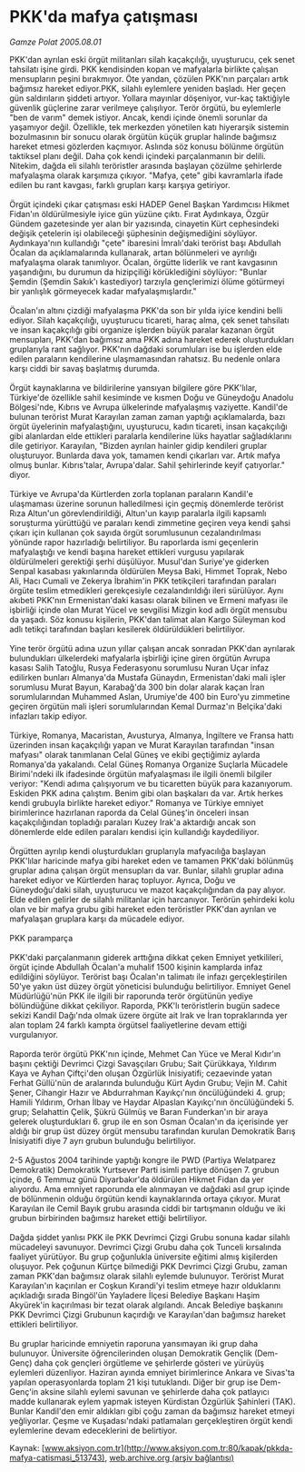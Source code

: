 # PKK'da mafya çatışması

*Gamze Polat 2005.08.01*

<div class="pNewsDetailMainContent ctx_content" itemprop="articleBody">
 PKK'dan ayrılan eski örgüt militanları silah kaçakçılığı, uyuşturucu, çek senet tahsilatı işine girdi. PKK kendisinden kopan ve mafyalarla birlikte çalışan mensupların peşini bırakmıyor. Öte yandan, çözülen PKK'nın parçaları artık bağımsız hareket ediyor.PKK, silahlı eylemlere yeniden başladı. Her geçen gün saldırıların şiddeti artıyor. Yollara mayınlar döşeniyor, vur-kaç taktiğiyle güvenlik güçlerine zarar verilmeye çalışılıyor. Terör örgütü, bu eylemlerle "ben de varım" demek istiyor. Ancak, kendi içinde önemli sorunlar da yaşamıyor değil. Özellikle, tek merkezden yönetilen katı hiyerarşik sistemin bozulmasının bir sonucu olarak örgütün küçük gruplar halinde bağımsız hareket etmesi gözlerden kaçmıyor. Aslında söz konusu bölünme örgütün taktiksel planı değil. Daha çok kendi içindeki parçalanmanın bir delili. Nitekim, dağda eli silahlı teröristler arasında başlayan çözülme şehirlerde mafyalaşma olarak karşımıza çıkıyor. "Mafya, çete" gibi kavramlarla ifade edilen bu rant kavgası, farklı grupları karşı karşıya getiriyor.
 <br/>
 <br/>
 Örgüt içindeki çıkar çatışması eski HADEP Genel Başkan Yardımcısı Hikmet Fidan'ın öldürülmesiyle iyice gün yüzüne çıktı. Fırat Aydınkaya, Özgür Gündem gazetesinde yer alan bir yazısında, cinayetin Kürt cephesindeki değişik çetelerin işi olabileceği şüphesinin değişmediğini söylüyor. Aydınkaya'nın kullandığı "çete" ibaresini İmralı'daki terörist başı Abdullah Öcalan da açıklamalarında kullanarak, artan bölünmeleri ve ayrılığı mafyalaşma olarak tanımlıyor. Öcalan, örgütte liderlik ve rant kavgasının yaşandığını, bu durumun da hizipçiliği körüklediğini söylüyor: "Bunlar Şemdin (Şemdin Sakık'ı kastediyor) tarzıyla gençlerimizi ölüme götürmeyi bir yanlışlık görmeyecek kadar mafyalaşmışlardır."
 <br/>
 <br/>
 Öcalan'ın altını çizdiği mafyalaşma PKK'da son bir yılda iyice kendini belli ediyor. Silah kaçakçılığı, uyuşturucu ticareti, haraç alma, çek senet tahsilatı ve insan kaçakçılığı gibi organize işlerden büyük paralar kazanan örgüt mensupları, PKK'dan bağımsız ama PKK adına hareket ederek oluşturdukları gruplarıyla rant sağlıyor. PKK'nın dağdaki sorumluları ise bu işlerden elde edilen paraların kendilerine ulaşmamasından rahatsız. Bu nedenle onlara karşı ciddi bir savaş başlatmış durumda.
 <br/>
 <br/>
 Örgüt kaynaklarına ve bildirilerine yansıyan bilgilere göre PKK'lılar, Türkiye'de özellikle sahil kesiminde ve kısmen Doğu ve Güneydoğu Anadolu Bölgesi'nde, Kıbrıs ve Avrupa ülkelerinde mafyalaşmış vaziyette. Kandil'de bulunan terörist Murat Karayılan zaman zaman yaptığı açıklamalarda, bazı örgüt üyelerinin mafyalaştığını, uyuşturucu, kadın ticareti, insan kaçakçılığı gibi alanlardan elde ettikleri paralarla kendilerine lüks hayatlar sağladıklarını dile getiriyor. Karayılan, "Bizden ayrılan hainler gidip kendileri gruplar oluşturuyor. Bunlarda dava yok, tamamen kendi çıkarları var. Artık mafya olmuş bunlar. Kıbrıs'talar, Avrupa'dalar. Sahil şehirlerinde keyif çatıyorlar." diyor.
 <br/>
 <br/>
 Türkiye ve Avrupa'da Kürtlerden zorla toplanan paraların Kandil'e ulaşmaması üzerine sorunun halledilmesi için geçmiş dönemlerde terörist Rıza Altun'un görevlendirildiği, Altun'un kayıp paralarla ilgili kapsamlı soruşturma yürüttüğü ve paraları kendi zimmetine geçiren veya kendi şahsi çıkarı için kullanan çok sayıda örgüt sorumlusunun cezalandırılması yönünde rapor hazırladığı belirtiliyor. Bu raporlarda ismi geçenlerin mafyalaştığı ve kendi başına hareket ettikleri vurgusu yapılarak öldürülmeleri gerektiği şerhi düşülüyor. Musul'dan Suriye'ye giderken Senpal kasabası yakınlarında öldürülen Meysa Baki, Himmet Toprak, Nebo Ali, Hacı Cumali ve Zekerya İbrahim'in PKK tetikçileri tarafından paraları örgüte teslim etmedikleri gerekçesiyle cezalandırıldığı ileri sürülüyor. Aynı akıbeti PKK'nın Ermenistan'daki kasası olarak bilinen ve Ermeni mafyası ile işbirliği içinde olan Murat Yücel ve sevgilisi Mizgin kod adlı örgüt mensubu da yaşadı. Söz konusu kişilerin, PKK'dan talimat alan Kargo Süleyman kod adlı tetikçi tarafından başları kesilerek öldürüldükleri belirtiliyor.
 <br/>
 <br/>
 Yine terör örgütü adına uzun yıllar çalışan ancak sonradan PKK'dan ayrılarak bulundukları ülkelerdeki mafyalarla işbirliği içine giren örgütün Avrupa kasası Salih Tatoğlu, Rusya Federasyonu sorumlusu Nuran Uçar infaz edilirken bunları Almanya'da Mustafa Günaydın, Ermenistan'daki mali işler sorumlusu Murat Bayun, Karabağ'da 300 bin dolar alarak kaçan İran sorumlularından Muhammed Aslan, Urumiye'de 400 bin Euro'yu zimmetine geçiren örgütün mali işleri sorumlularından Kemal Durmaz'ın Belçika'daki infazları takip ediyor.
 <br/>
 <br/>
 Türkiye, Romanya, Macaristan, Avusturya, Almanya, İngiltere ve Fransa hattı üzerinden insan kaçakçılığı yapan ve Murat Karayılan tarafından "insan mafyası" olarak tanımlanan Celal Güneş ve ekibi geçtiğimiz aylarda Romanya'da yakalandı. Celal Güneş Romanya Organize Suçlarla Mücadele Birimi'ndeki ilk ifadesinde örgütün mafyalaşması ile ilgili önemli bilgiler veriyor: "Kendi adıma çalışıyorum ve bu ticaretten büyük para kazanıyorum. Eskiden PKK adına çalıştım. Benim gibi olan başkaları da var. Artık herkes kendi grubuyla birlikte hareket ediyor." Romanya ve Türkiye emniyet birimlerince hazırlanan raporda da Celal Güneş'in önceleri insan kaçakçılığından topladığı paraları Kuzey Irak'a aktardığı ancak son dönemlerde elde edilen paraları kendisi için kullandığı kaydediliyor.
 <br/>
 <br/>
 Örgütten ayrılıp kendi oluşturdukları gruplarıyla mafyacılığa başlayan PKK'lılar haricinde mafya gibi hareket eden ve tamamen PKK'daki bölünmüş gruplar adına çalışan örgüt mensupları da var. Bunlar, silahlı gruplar adına hareket ediyor ve Kürtlerden haraç topluyor. Ayrıca, Doğu ve Güneydoğu'daki silah, uyuşturucu ve mazot kaçakçılığından da pay alıyor. Elde edilen gelirler de silahlı militanlar için harcanıyor. Terörün şehirdeki kolu olan ve bir mafya grubu gibi hareket eden teröristler PKK'dan ayrılan ve mafyalaşan gruplara karşı da mücadele ediyor.
 <br/>
 <br/>
 PKK paramparça
 <br/>
 <br/>
 PKK'daki parçalanmanın giderek arttığına dikkat çeken Emniyet yetkilileri, örgüt içinde Abdullah Öcalan'a muhalif 1500 kişinin kamplarda infaz edildiğini söylüyor. Terörist başı Öcalan'ın talimatı ile infazı gerçekleştirilen 50'ye yakın üst düzey örgüt yöneticisi bulunduğu belirtiliyor. Emniyet Genel Müdürlüğü'nün PKK ile ilgili bir raporunda terör örgütünün yediye bölündüğüne dikkat çekiliyor. Raporda, PKK'lı teröristlerin bugün sadece sekizi Kandil Dağı'nda olmak üzere örgüte ait Irak ve İran topraklarında yer alan toplam 24 farklı kampta örgütsel faaliyetlerine devam ettiği vurgulanıyor.
 <br/>
 <br/>
 Raporda terör örgütü PKK'nın içinde, Mehmet Can Yüce ve Meral Kıdır'ın başını çektiği Devrimci Çizgi Savaşçıları Grubu; Sait Çürükkaya, Yıldırım Kaya ve Ayhan Çiftçi'den oluşan Özgürlük İnisiyatifi; cezaevinde yatan Ferhat Güllü'nün de aralarında bulunduğu Kürt Aydın Grubu; Vejin M. Cahit Şener, Cihangir Hazır ve Abdurrahman Kayıkçı'nın öncülüğündeki 4. grup; Hamili Yıldırım, Orhan İlbay ve Haydar Alpaslan Kayıkçı'nın öncülüğündeki 5. grup; Selahattin Çelik, Şükrü Gülmüş ve Baran Funderkan'ın bir araya gelerek oluşturdukları 6. grup ile en son Osman Öcalan'ın da içerisinde yer aldığı bir grup üst düzey örgüt mensubu tarafından kurulan Demokratik Barış İnisiyatifi diye 7 ayrı grubun bulunduğu belirtiliyor.
 <br/>
 <br/>
 2-5 Ağustos 2004 tarihinde yaptığı kongre ile PWD (Partiya Welatparez Demokratik) Demokratik Yurtsever Parti isimli partiye dönüşen 7. grubun içinde, 6 Temmuz günü Diyarbakır'da öldürülen Hikmet Fidan da yer alıyordu. Ama emniyet raporunda ele alınmayan ve dağdaki asıl grup içinde de bölünmenin olduğu örgütün kendi kaynaklarında ortaya çıkıyor. Murat Karayılan ile Cemil Bayık grubu arasında ciddi bir tartışmanın olduğu ve iki grubun birbirinden bağımsız hareket ettiği belirtiliyor.
 <br/>
 <br/>
 Dağda şiddet yanlısı PKK ile PKK Devrimci Çizgi Grubu sonuna kadar silahlı mücadeleyi savunuyor. Devrimci Çizgi Grubu daha çok Tunceli kırsalında faaliyet yürütüyor. Bu grup çoğunlukla üniversite eğitimi almış kişilerden oluşuyor. Pek çoğunun Kürtçe bilmediği PKK Devrimci Çizgi Grubu, zaman zaman PKK'dan bağımsız olarak silahlı eylemde bulunuyor. Terörist Murat Karayılan'ın kaçırılan er Coşkun Kırandi'yi teslim etmeye hazır olduklarını açıkladığı sırada Bingöl'ün Yayladere İlçesi Belediye Başkanı Haşim Akyürek'in kaçırılması bir tezat olarak algılandı. Ancak Belediye başkanını PKK Devrimci Çizgi Grubunun kaçırdığı ve Karayılan'dan bağımsız hareket ettikleri belirtiliyor.
 <br/>
 <br/>
 Bu gruplar haricinde emniyetin raporuna yansımayan iki grup daha bulunuyor. Üniversite öğrencilerinden oluşan Demokratik Gençlik (Dem-Genç) daha çok gençleri örgütleme ve şehirlerde gösteri ve yürüyüş eylemleri düzenliyor. Haziran ayında emniyet birimlerince Ankara ve Sivas'ta yapılan operasyonlarda toplam 21 kişi tutuklandı. Diğer bir grup ise Dem-Genç'in aksine silahlı eylemi savunan ve şehirlerde daha çok patlayıcı madde kullanarak eylem yapmak isteyen Kürdistan Özgürlük Şahinleri (TAK). Bunlar Kandil'den emir aldıkları gibi çoğu zaman da bağımsız hareket etmeyi yeğliyorlar. Çeşme ve Kuşadası'ndaki patlamaları gerçekleştiren örgüt kendi eylemlerine devam edeceklerini de belirtiyor.
 <br/>
</div>


Kaynak: [www.aksiyon.com.tr](http://www.aksiyon.com.tr:80/kapak/pkkda-mafya-catismasi_513743), [web.archive.org (arşiv bağlantısı)](http://web.archive.org/web/20160207061419/http://www.aksiyon.com.tr:80/kapak/pkkda-mafya-catismasi_513743)
